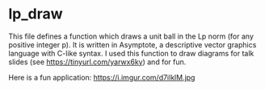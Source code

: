 # lp_draw
This file defines a function which draws a unit ball in the Lp norm (for any positive integer p). It is written in Asymptote, a descriptive vector graphics language with C-like syntax. I used this function to draw diagrams for talk slides (see https://tinyurl.com/yarwx6ky) and for fun. 

Here is a fun application: https://i.imgur.com/d7ilklM.jpg
